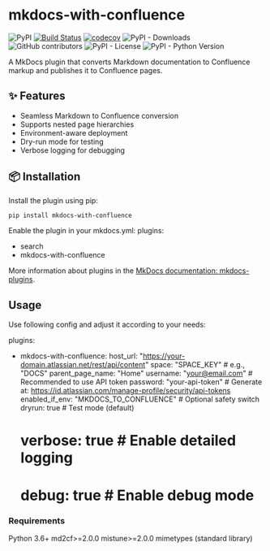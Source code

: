 # mkdocs-with-confluence

![PyPI](https://img.shields.io/pypi/v/mkdocs-with-confluence)
[![Build Status](https://app.travis-ci.com/pawelsikora/mkdocs-with-confluence.svg?token=Nxwjs6L2kEPqZeJARZzo&branch=main)](https://app.travis-ci.com/pawelsikora/mkdocs-with-confluence)
[![codecov](https://codecov.io/gh/pawelsikora/mkdocs-with-confluence/branch/master/graph/badge.svg)](https://codecov.io/gh/pawelsikora/mkdocs-with-confluence)
![PyPI - Downloads](https://img.shields.io/pypi/dm/mkdocs-with-confluence)
![GitHub contributors](https://img.shields.io/github/contributors/pawelsikora/mkdocs-with-confluence)
![PyPI - License](https://img.shields.io/pypi/l/mkdocs-with-confluence)
![PyPI - Python Version](https://img.shields.io/pypi/pyversions/mkdocs-with-confluence)

A MkDocs plugin that converts Markdown documentation to Confluence markup and publishes it to Confluence pages.

## ✨ Features

- Seamless Markdown to Confluence conversion
- Supports nested page hierarchies
- Environment-aware deployment
- Dry-run mode for testing
- Verbose logging for debugging

## 📦 Installation

Install the plugin using pip:

```bash
pip install mkdocs-with-confluence
```

Enable the plugin in your mkdocs.yml:
plugins:
  - search
  - mkdocs-with-confluence

More information about plugins in the [MkDocs documentation: mkdocs-plugins](https://www.mkdocs.org/user-guide/plugins/).

## Usage

Use following config and adjust it according to your needs:

plugins:
  - mkdocs-with-confluence:
      host_url: "https://your-domain.atlassian.net/rest/api/content"
      space: "SPACE_KEY"  # e.g., "DOCS"
      parent_page_name: "Home"
      username: "your@email.com"  # Recommended to use API token
      password: "your-api-token"  # Generate at: https://id.atlassian.com/manage-profile/security/api-tokens
      enabled_if_env: "MKDOCS_TO_CONFLUENCE"  # Optional safety switch
      dryrun: true              # Test mode (default)
      # verbose: true           # Enable detailed logging
      # debug: true             # Enable debug mode


### Requirements
Python 3.6+
md2cf>=2.0.0
mistune>=2.0.0
mimetypes (standard library)
